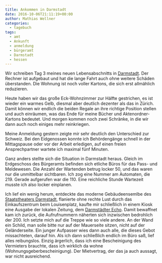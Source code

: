 ```yaml
---
title: Ankommen in Darmstadt
date: 2016-10-06T21:11:19+00:00
author: Mathias Wellner
categories:
  - tagebuch
tags:
  - amt
  - Ankunft
  - anmeldung
  - bürgeramt
  - Darmstadt
  - hessen
---
```

Wir schreiben Tag 3 meines neuen Lebensabschnitts in <a href="https://www.darmstadt.de/" target="_blank">Darmstadt</a>. Der Rechner ist aufgebaut und hat die lange Fahrt auch ohne weitere Schäden überstanden. Die Wohnung ist noch voller Kartons, die sich erst allmählich reduzieren. 

Heute haben wir das große Eck-Wohnzimmer zur Hälfte gestrichen, es ist wieder ein warmes Gelb, diesmal aber deutlich dezenter als das in Zürich. Damit können wir endlich die beiden Regale an ihre richtige Position stellen und auch einräumen, was das Ende für meine Bücher und Aktenordner-Kartons bedeutet. Und morgen kommen noch zwei Schränke, in die wir dann auch noch einiges mehr reinkriegen. 

Meine Anmeldung gestern zeigte mir sehr deutlich den Unterschied zur Schweiz. Bei den Eidgenossen konnte ich Behördengänge schnell in der Mittagspause oder vor der Arbeit erledigen, auf einen freien Ansprechpartner wartete ich maximal fünf Minuten. 

Ganz anders stellte sich die Situation in Darmstadt heraus. Gleich im Erdgeschoss des Bürgeramts befinden sich etliche Büros für das Pass- und Meldewesen. Die Anzahl der Wartenden betrug locker 50, und das waren nur die unmittelbar sichtbaren. Ich zog eine Nummer am Automaten, die 219. Gerade aufgerufen war die 110. Eine reichliche Stunde Wartezeit musste ich also locker einplanen. 

Ich lief ein wenig herum, entdeckte das moderne Gebäudeensemlbe des <a href="https://www.staatstheater-darmstadt.de/" target="_blank">Staatstheaters Darmstadt</a>, flanierte ohne rechte Lust durch das Einkaufszentrum beim Louisenplatz, kaufte mir schließlich in einem Kiosk eine Ausgabe der lokalen Zeitung, dem <a href="http://www.echo-online.de" target="_blank">Darmstädter Echo</a>. Damit bewaffnet kam ich zurück, die Aufrufnummern näherten sich inzwischen bedrohlich der 200. Ich setzte mich auf die Treppe wie so viele andere. An der Wand ein Schild, man solle bitte nur auf der Mauerseite sitzen, nicht auf der Geländerseite. Ein junger Aufpasser wies dann auch alle, die dieses Gebot missachteten, darauf hin. Als ich dann schließlich endlich im Büro saß, lief alles reibungslos. Einzig ärgerlich, dass ich eine Bescheinigung des Vermieters brauchte, dass ich wirklich da wohne (Wohnungsgeberbescheinigung). Der Mietvertrag, der das ja auch aussagt, war nicht ausreichend.